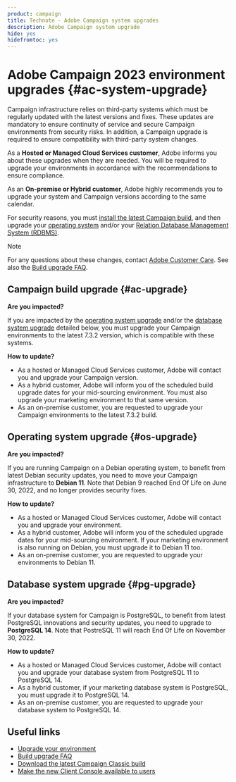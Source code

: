 ```yaml
---
product: campaign
title: Technote - Adobe Campaign system upgrades
description: Adobe Campaign system upgrade
hide: yes
hidefromtoc: yes
---
```

# Adobe Campaign 2023 environment upgrades {#ac-system-upgrade}

Campaign infrastructure relies on third-party systems which must be regularly updated with the latest versions and fixes. These updates are mandatory to ensure continuity of service and secure Campaign environments from security risks. In addition, a Campaign upgrade is required to ensure compatibility with third-party system changes.

As a **Hosted or Managed Cloud Services customer**, Adobe informs you about these upgrades when they are needed. You will be required to upgrade your environments in accordance with the recommendations to ensure compliance.

As an **On-premise or Hybrid customer**, Adobe highly recommends you to upgrade your system and Campaign versions according to the same calendar. 

For security reasons, you must [install the latest Campaign build](#ac-upgrade), and then upgrade your [operating system](#os-upgrade) and/or your [Relation Database Management System (RDBMS)](#pg-upgrade).

>[!NOTE]
>
>For any questions about these changes, contact [Adobe Customer Care](https://helpx.adobe.com/enterprise/admin-guide.html/enterprise/using/support-for-experience-cloud.ug.html). See also the [Build upgrade FAQ](../../platform/using/faq-build-upgrade.md).
>

## Campaign build upgrade {#ac-upgrade}

**Are you impacted?**

If you are impacted by the [operating system upgrade](#os-upgrade) and/or the [database system upgrade](#pg-upgrade) detailed below, you must upgrade your Campaign environments to the latest 7.3.2 version, which is compatible with these systems.

**How to update?**

* As a hosted or Managed Cloud Services customer, Adobe will contact you and upgrade your Campaign version.
* As a hybrid customer, Adobe will inform you of the scheduled build upgrade dates for your mid-sourcing environment. You must also upgrade your marketing environment to that same version.
* As an on-premise customer, you are requested to upgrade your Campaign environments to the latest 7.3.2 build. 


## Operating system upgrade {#os-upgrade}

**Are you impacted?**

If you are running Campaign on a Debian operating system, to benefit from latest Debian security updates, you need to move your Campaign infrastructure to **Debian 11**. Note that Debian 9 reached End Of Life on June 30, 2022, and no longer provides security fixes.

**How to update?**

* As a hosted or Managed Cloud Services customer, Adobe will contact you and upgrade your environment.
* As a hybrid customer, Adobe will inform you of the scheduled upgrade dates for your mid-sourcing environment. If your marketing environment is also running on Debian, you must upgrade it to Debian 11 too.
* As an on-premise customer, you are requested to upgrade your environments to Debian 11. 

## Database system upgrade {#pg-upgrade}

**Are you impacted?**

If your database system for Campaign is PostgreSQL, to benefit from latest PostgreSQL innovations and security updates, you need to upgrade to **PostgreSQL 14**. Note that PostreSQL 11 will reach End Of Life on November 30, 2022.

**How to update?**

* As a hosted or Managed Cloud Services customer, Adobe will contact you and upgrade your database system from PostgreSQL 11 to PostgreSQL 14.
* As a hybrid customer, if your marketing database system is PostgreSQL, you must upgrade it to PostgreSQL 14.
* As an on-premise customer, you are requested to upgrade your database system to PostgreSQL 14. 


## Useful links

* [Upgrade your environment](../../production/using/build-upgrade.md)
* [Build upgrade FAQ](../../platform/using/faq-build-upgrade.md)
* [Download the latest Campaign Classic build](https://experience.adobe.com/#/downloads/content/software-distribution/en/campaign.html)
* [Make the new Client Console available to users](../../installation/using/client-console-availability-for-windows.md)
